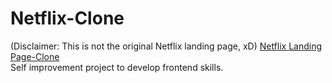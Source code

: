 # Netflix-Clone   
(Disclaimer: This is not the original Netflix landing page, xD)
[Netflix Landing Page-Clone](https://heisenberg-ayush.github.io/Netflix-Clone/)    
Self improvement project to develop frontend skills.
